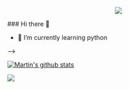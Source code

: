 <p align="center"><img src="https://i.imgur.com/A6bWGFl.gif"/></p>
### Hi there 👋

- 🌱 I’m currently learning python 

-->

[![Martin's github stats](https://github-readme-stats.vercel.app/api?username=Martin00088&show_icons=true&theme=nord&hide=["contribs","issues"])](https://github.com/Martin00088)

[![](https://img.shields.io/badge/Gmail-Martinpro.099@gmail.com-red)](https://mail.google.com/mail/u/0/?tab=km#inbox)
